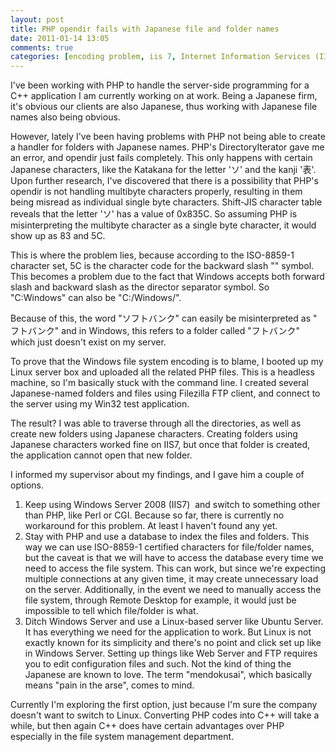 ```yaml
---
layout: post
title: PHP opendir fails with Japanese file and folder names
date: 2011-01-14 13:05
comments: true
categories: [encoding problem, iis 7, Internet Information Services (IIS), opendir, PHP, php, Windows Server, windows server]
---
```

I've been working with PHP to handle the server-side programming for a C++ application I am currently working on at work. Being a Japanese firm, it's obvious our clients are also Japanese, thus working with Japanese file names also being obvious.

However, lately I've been having problems with PHP not being able to create a handler for folders with Japanese names. PHP's DirectoryIterator gave me an error, and opendir just fails completely. This only happens with certain Japanese characters, like the Katakana for the letter 'ソ' and the kanji '表'. Upon further research, I've discovered that there is a possibility that PHP's opendir is not handling multibyte characters properly, resulting in them being misread as individual single byte characters. Shift-JIS character table reveals that the letter 'ソ' has a value of 0x835C. So assuming PHP is misinterpreting the multibyte character as a single byte character, it would show up as 83 and 5C.

This is where the problem lies, because according to the ISO-8859-1 character set, 5C is the character code for the backward slash "" symbol. This becomes a problem due to the fact that Windows accepts both forward slash and backward slash as the director separator symbol. So "C:Windows" can also be "C:/Windows/".

Because of this, the word "ソフトバンク" can easily be misinterpreted as " フトバンク" and in Windows, this refers to a folder called "フトバンク" which just doesn't exist on my server.

To prove that the Windows file system encoding is to blame, I booted up my Linux server box and uploaded all the related PHP files. This is a headless machine, so I'm basically stuck with the command line. I created several Japanese-named folders and files using Filezilla FTP client, and connect to the server using my Win32 test application.

The result? I was able to traverse through all the directories, as well as create new folders using Japanese characters. Creating folders using Japanese characters worked fine on IIS7, but once that folder is created, the application cannot open that new folder.

I informed my supervisor about my findings, and I gave him a couple of options.
<ol>
	<li>Keep using Windows Server 2008 (IIS7)  and switch to something other than PHP, like Perl or CGI. Because so far, there is currently no workaround for this problem. At least I haven't found any yet.</li>
	<li>Stay with PHP and use a database to index the files and folders. This way we can use ISO-8859-1 certified characters for file/folder names, but the caveat is that we will have to access the database every time we need to access the file system. This can work, but since we're expecting multiple connections at any given time, it may create unnecessary load on the server. Additionally, in the event we need to manually access the file system, through Remote Desktop for example, it would just be impossible to tell which file/folder is what.</li>
	<li>Ditch Windows Server and use a Linux-based server like Ubuntu Server. It has everything we need for the application to work. But Linux is not exactly known for its simplicity and there's no point and click set up like in Windows Server. Setting up things like Web Server and FTP requires you to edit configuration files and such. Not the kind of thing the Japanese are known to love. The term "mendokusai", which basically means "pain in the arse", comes to mind.</li>
</ol>
Currently I'm exploring the first option, just because I'm sure the company doesn't want to switch to Linux. Converting PHP codes into C++ will take a while, but then again C++ does have certain advantages over PHP especially in the file system management department.
